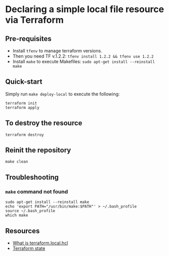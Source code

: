 # Declaring a simple local file resource via Terraform

## Pre-requisites
- Install `tfenv` to manage terraform versions.
- Then you need TF v.1.2.2: `tfenv install 1.2.2 && tfenv use 1.2.2`
- Install `make` to execute Makefiles: `sudo apt-get install --reinstall make`

## Quick-start
Simply run `make deploy-local` to execute the following:
```
terraform init
terraform apply
```

## To destroy the resource
`terraform destroy`

## Reinit the repository
`make clean`

## Troubleshooting

### `make` command not found
```
sudo apt-get install --reinstall make
echo 'export PATH="/usr/bin/make:$PATH"' > ~/.bash_profile
source ~/.bash_profile
which make
```

## Resources
- [What is terraform.local.hcl](https://www.terraform.io/language/files/dependency-lock)
- [Terraform state](https://www.terraform.io/language/state)